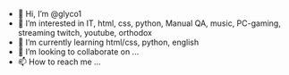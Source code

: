 - 👋 Hi, I’m @glyco1
- 👀 I’m interested in IT, html, css, python, Manual QA, music, PC-gaming, streaming twitch, youtube, orthodox
- 🌱 I’m currently learning html/css, python, english
- 💞️ I’m looking to collaborate on ...
- 📫 How to reach me ...

<!---
glyco1/glyco1 is a ✨ special ✨ repository because its `README.md` (this file) appears on your GitHub profile.
You can click the Preview link to take a look at your changes.
--->
